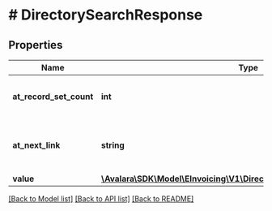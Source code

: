 # # DirectorySearchResponse

## Properties

Name | Type | Description | Notes
------------ | ------------- | ------------- | -------------
**at_record_set_count** | **int** | The count of records in the result set | [optional]
**at_next_link** | **string** | The next page link to get the next set of results. | [optional]
**value** | [**\Avalara\\SDK\Model\\EInvoicing\\V1\DirectorySearchResponseValueInner[]**](DirectorySearchResponseValueInner.md) |  | [optional]

[[Back to Model list]](../../../README.md#models) [[Back to API list]](../../../README.md#endpoints) [[Back to README]](../../../README.md)
